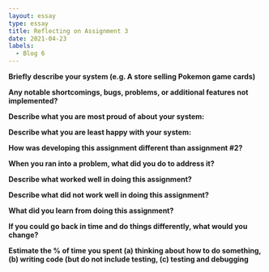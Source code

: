 ```yaml
---
layout: essay
type: essay
title: Reflecting on Assignment 3
date: 2021-04-23
labels:
  - Blog 6
---
```

<b>Briefly describe your system (e.g. A store selling Pokemon game cards)</b>

<b>Any notable shortcomings, bugs, problems, or additional features not implemented?</b>

<b>Describe what you are most proud of about your system:</b>

<b>Describe what you are least happy with your system:</b>

<b>How was developing this assignment different than assignment #2?</b>

<b>When you ran into a problem, what did you do to address it?</b>

<b>Describe what worked well in doing this assignment?</b>

<b>Describe what did not work well in doing this assignment?</b>

<b>What did you learn from doing this assignment?</b>

<b>If you could go back in time and do things differently, what would you change?</b>

<b>Estimate the % of time you spent (a) thinking about how to do something, (b) writing code (but do not include testing, (c) testing and debugging<b>
